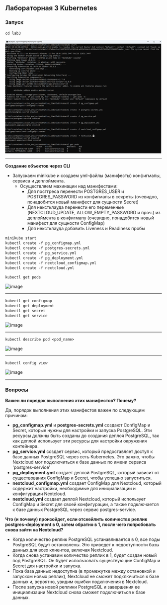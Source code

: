 ## Лабораторная 3 Kubernetes

### Запуск
```commandline
cd lab3
```
![image](https://github.com/AndreyPriv/containerization_and_orchestration_itmo/blob/main/lab3/docs/1.png)
___
**Создание объектов через CLI**
- Запускаем minikube и создаем yml-файлы (манифесты) конфигмапы, сервиса и деплоймента.
  - Осуществляем махинации над манифестами:
      - Для постгреса перенести POSTGRES_USER и POSTGRES_PASSWORD из конфигмапы в секреты (очевидно, понадобится новый манифест для сущности Secret)
      - Для некстклауда перенести его переменные (NEXTCLOUD_UPDATE, ALLOW_EMPTY_PASSWORD и проч.) из деплоймента в конфигмапу (очевидно, понадобится новый манифест для сущности ConfigMap)
      - Для некстклауда добавить Liveness и Readiness пробы
```commandline
minikube start
kubectl create -f pg_configmap.yml
kubectl create -f postgres-secrets.yml
kubectl create -f pg_service.yml
kubectl create -f pg_deployment.yml
kubectl create -f nextcloud_configmap.yml
kubectl create -f nextcloud.yml
```

```commandline
kubectl get pods
```
![image](https://github.com/AndreyPriv/containerization_and_orchestration_itmo/blob/main/docs/1.png)
___
```commandline
kubectl get configmap
kubectl get deployment
kubectl get secret
kubectl get service
```
![image](https://github.com/AndreyPriv/containerization_and_orchestration_itmo/blob/main/docs/4.png)
___
```commandline
kubectl describe pod <pod_name>
```

![image](https://github.com/AndreyPriv/containerization_and_orchestration_itmo/blob/main/docs/2.png)

___
```commandline
kubectl config view
```
![image](https://github.com/AndreyPriv/containerization_and_orchestration_itmo/blob/main/docs/3.png)
___

### Вопросы
**Bажен ли порядок выполнения этих манифестов? Почему?**

Да, порядок выполнения этих манифестов важен по следующим причинам:
- **pg_configmap.yml** и **postgres-secrets.yml** создают ConfigMap и Secret, которые нужны для настройки и запуска PostgreSQL. Эти ресурсы должны быть созданы до создания деплоя PostgreSQL, так как деплой использует эти ресурсы для настройки окружения контейнера.
- **pg_service.yml** создает сервис, который предоставляет доступ к базе данных PostgreSQL через сеть Kubernetes. Это важно, чтобы Nextcloud мог подключиться к базе данных по имени сервиса 'postgres-service'
- **pg_deployment.yml** создает деплой PostgreSQL, который зависит от существования ConfigMap и Secret, чтобы успешно запуститься.
- **nextcloud_configmap.yml** создает ConfigMap для Nextcloud, который содержит настройки, необходимые для инициализации и конфигурации Nextcloud.
- **nextcloud.yml** создает деплой Nextcloud, который использует ConfigMap и Secret для своей конфигурации, а также подключается к базе данных PostgreSQL через сервис postgres-service.



**Что (и почему) произойдет, если отскейлить количество реплик postgres-deployment в 0, затем обратно в 1, после чего попробовать снова зайти на Nextcloud?**

- Когда количество реплик PostgreSQL устанавливается в 0, все поды PostgreSQL будут остановлены. Это приведет к недоступности базы данных для всех клиентов, включая Nextcloud.
- Когда снова устанавим количество реплик в 1, будет создан новый под PostgreSQL. Он будет использовать существующие ConfigMap и Secret для настройки и запуска.
- Пока база данных недоступна (в промежутке между остановкой и запуском новых реплик), Nextcloud не сможет подключиться к базе данных и, вероятно, увидим ошибки подключения в Nextcloud.
- После запуска новой реплики PostgreSQL и завершения ее инициализации Nextcloud снова сможет подключиться к базе данных.
